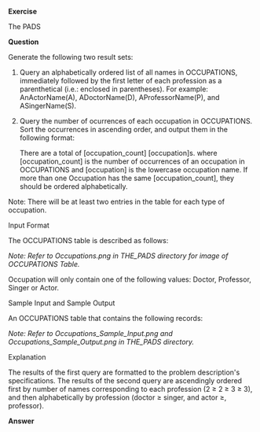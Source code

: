 **Exercise**

The PADS

**Question**

Generate the following two result sets:

1. Query an alphabetically ordered list of all names in OCCUPATIONS, immediately followed by the first letter of each profession as a parenthetical (i.e.: enclosed in parentheses). For example: AnActorName(A), ADoctorName(D), AProfessorName(P), and ASingerName(S).


2. Query the number of ocurrences of each occupation in OCCUPATIONS. Sort the occurrences in ascending order, and output them in the following format:

	There are a total of [occupation_count] [occupation]s.
where [occupation_count] is the number of occurrences of an occupation in OCCUPATIONS and [occupation] is the lowercase occupation name. If more than one Occupation has the same [occupation_count], they should be ordered alphabetically.

Note: There will be at least two entries in the table for each type of occupation.

Input Format

The OCCUPATIONS table is described as follows:

*Note: Refer to Occupations.png in THE_PADS directory for image of OCCUPATIONS Table.*

Occupation will only contain one of the following values: Doctor, Professor, Singer or Actor.

Sample Input and Sample Output

An OCCUPATIONS table that contains the following records:

*Note: Refer to Occupations_Sample_Input.png and Occupations_Sample_Output.png in THE_PADS directory.*


Explanation

The results of the first query are formatted to the problem description's specifications.
The results of the second query are ascendingly ordered first by number of names corresponding to each profession (2 $\geqslant$ 2 $\geqslant$ 3 $\geqslant$ 3), and then alphabetically by profession (doctor $\geqslant$ singer, and actor $\geqslant$, professor).

**Answer**


